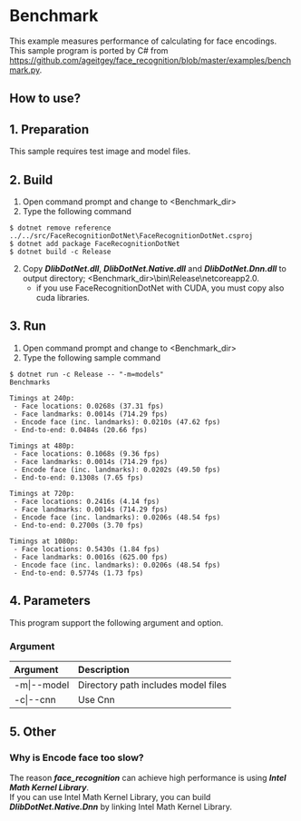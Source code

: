 ﻿# Benchmark

This example measures performance of calculating for face encodings.  
This sample program is ported by C# from https://github.com/ageitgey/face_recognition/blob/master/examples/benchmark.py.

## How to use?

## 1. Preparation

This sample requires test image and model files.

## 2. Build

1. Open command prompt and change to &lt;Benchmark_dir&gt;
1. Type the following command
````
$ dotnet remove reference ../../src/FaceRecognitionDotNet\FaceRecognitionDotNet.csproj
$ dotnet add package FaceRecognitionDotNet
$ dotnet build -c Release
````
2. Copy ***DlibDotNet.dll***, ***DlibDotNet.Native.dll*** and ***DlibDotNet.Dnn.dll*** to output directory; &lt;Benchmark_dir&gt;\bin\Release\netcoreapp2.0.
   * if you use FaceRecognitionDotNet with CUDA, you must copy also cuda libraries.

## 3. Run

1. Open command prompt and change to &lt;Benchmark_dir&gt;
1. Type the following sample command
````
$ dotnet run -c Release -- "-m=models"
Benchmarks

Timings at 240p:
 - Face locations: 0.0268s (37.31 fps)
 - Face landmarks: 0.0014s (714.29 fps)
 - Encode face (inc. landmarks): 0.0210s (47.62 fps)
 - End-to-end: 0.0484s (20.66 fps)

Timings at 480p:
 - Face locations: 0.1068s (9.36 fps)
 - Face landmarks: 0.0014s (714.29 fps)
 - Encode face (inc. landmarks): 0.0202s (49.50 fps)
 - End-to-end: 0.1308s (7.65 fps)

Timings at 720p:
 - Face locations: 0.2416s (4.14 fps)
 - Face landmarks: 0.0014s (714.29 fps)
 - Encode face (inc. landmarks): 0.0206s (48.54 fps)
 - End-to-end: 0.2700s (3.70 fps)

Timings at 1080p:
 - Face locations: 0.5430s (1.84 fps)
 - Face landmarks: 0.0016s (625.00 fps)
 - Encode face (inc. landmarks): 0.0206s (48.54 fps)
 - End-to-end: 0.5774s (1.73 fps)
````

## 4. Parameters

This program support the following argument and option.

### Argument

|Argument|Description|
|:---|:---|
|-m\|--model|Directory path includes model files|
|-c\|--cnn|Use Cnn|

## 5. Other

### Why is Encode face too slow?

The reason ***face_recognition*** can achieve high performance is using ***Intel Math Kernel Library***.  
If you can use Intel Math Kernel Library, you can build ***DlibDotNet.Native.Dnn*** by linking Intel Math Kernel Library.